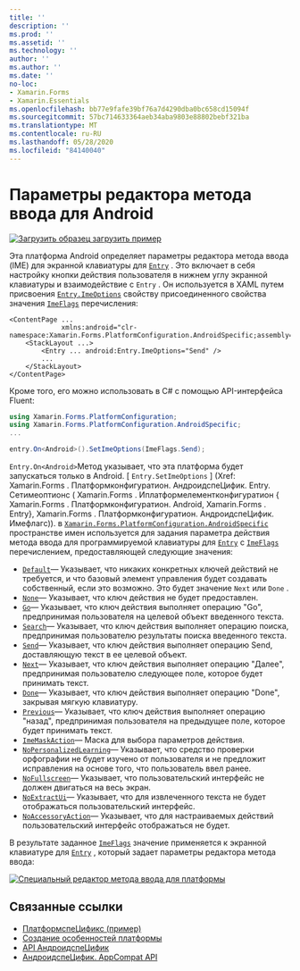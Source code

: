 ```yaml
---
title: ''
description: ''
ms.prod: ''
ms.assetid: ''
ms.technology: ''
author: ''
ms.author: ''
ms.date: ''
no-loc:
- Xamarin.Forms
- Xamarin.Essentials
ms.openlocfilehash: bb77e9fafe39bf76a7d4290dba0bc658cd15094f
ms.sourcegitcommit: 57bc714633364aeb34aba9803e88802bebf321ba
ms.translationtype: MT
ms.contentlocale: ru-RU
ms.lasthandoff: 05/28/2020
ms.locfileid: "84140040"
---
```

# <a name="entry-input-method-editor-options-on-android"></a>Параметры редактора метода ввода для Android

[![Загрузить образец](~/media/shared/download.png) загрузить пример](https://docs.microsoft.com/samples/xamarin/xamarin-forms-samples/userinterface-platformspecifics)

Эта платформа Android определяет параметры редактора метода ввода (IME) для экранной клавиатуры для [`Entry`](xref:Xamarin.Forms.Entry) . Это включает в себя настройку кнопки действия пользователя в нижнем углу экранной клавиатуры и взаимодействие с `Entry` . Он используется в XAML путем присвоения [`Entry.ImeOptions`](xref:Xamarin.Forms.PlatformConfiguration.AndroidSpecific.Entry.ImeOptionsProperty) свойству присоединенного свойства значения [`ImeFlags`](xref:Xamarin.Forms.PlatformConfiguration.AndroidSpecific.ImeFlags) перечисления:

```xaml
<ContentPage ...
             xmlns:android="clr-namespace:Xamarin.Forms.PlatformConfiguration.AndroidSpecific;assembly=Xamarin.Forms.Core">
    <StackLayout ...>
        <Entry ... android:Entry.ImeOptions="Send" />
        ...
    </StackLayout>
</ContentPage>
```

Кроме того, его можно использовать в C# с помощью API-интерфейса Fluent:

```csharp
using Xamarin.Forms.PlatformConfiguration;
using Xamarin.Forms.PlatformConfiguration.AndroidSpecific;
...

entry.On<Android>().SetImeOptions(ImeFlags.Send);
```

`Entry.On<Android>`Метод указывает, что эта платформа будет запускаться только в Android. [ `Entry.SetImeOptions` ] (Xref: Xamarin.Forms . Платформконфигуратион. АндроидспеЦифик. Entry. Сетимеоптионс ( Xamarin.Forms . Иплатформелементконфигуратион { Xamarin.Forms . Платформконфигуратион. Android, Xamarin.Forms . Entry}, Xamarin.Forms . Платформконфигуратион. АндроидспеЦифик. Имефлагс)). в [`Xamarin.Forms.PlatformConfiguration.AndroidSpecific`](xref:Xamarin.Forms.PlatformConfiguration.AndroidSpecific) пространстве имен используется для задания параметра действия метода ввода для программируемой клавиатуры для [`Entry`](xref:Xamarin.Forms.Entry) с [`ImeFlags`](xref:Xamarin.Forms.PlatformConfiguration.AndroidSpecific.ImeFlags) перечислением, предоставляющей следующие значения:

- [`Default`](xref:Xamarin.Forms.PlatformConfiguration.AndroidSpecific.ImeFlags.Default)— Указывает, что никаких конкретных ключей действий не требуется, и что базовый элемент управления будет создавать собственный, если это возможно. Это будет значение `Next` или `Done` .
- [`None`](xref:Xamarin.Forms.PlatformConfiguration.AndroidSpecific.ImeFlags.None)— Указывает, что ключ действия не будет предоставлен.
- [`Go`](xref:Xamarin.Forms.PlatformConfiguration.AndroidSpecific.ImeFlags.Go)— Указывает, что ключ действия выполняет операцию "Go", предпринимая пользователя на целевой объект введенного текста.
- [`Search`](xref:Xamarin.Forms.PlatformConfiguration.AndroidSpecific.ImeFlags.Search)— Указывает, что ключ действия выполняет операцию поиска, предпринимая пользователю результаты поиска введенного текста.
- [`Send`](xref:Xamarin.Forms.PlatformConfiguration.AndroidSpecific.ImeFlags.Send)— Указывает, что ключ действия выполняет операцию Send, доставляющую текст в ее целевой объект.
- [`Next`](xref:Xamarin.Forms.PlatformConfiguration.AndroidSpecific.ImeFlags.Next)— Указывает, что ключ действия выполняет операцию "Далее", предпринимая пользователю следующее поле, которое будет принимать текст.
- [`Done`](xref:Xamarin.Forms.PlatformConfiguration.AndroidSpecific.ImeFlags.Done)— Указывает, что ключ действия выполняет операцию "Done", закрывая мягкую клавиатуру.
- [`Previous`](xref:Xamarin.Forms.PlatformConfiguration.AndroidSpecific.ImeFlags.Previous)— Указывает, что ключ действия выполняет операцию "назад", предпринимая пользователя на предыдущее поле, которое будет принимать текст.
- [`ImeMaskAction`](xref:Xamarin.Forms.PlatformConfiguration.AndroidSpecific.ImeFlags.ImeMaskAction)— Маска для выбора параметров действия.
- [`NoPersonalizedLearning`](xref:Xamarin.Forms.PlatformConfiguration.AndroidSpecific.ImeFlags.NoPersonalizedLearning)— Указывает, что средство проверки орфографии не будет изучено от пользователя и не предложит исправления на основе того, что пользователь ввел ранее.
- [`NoFullscreen`](xref:Xamarin.Forms.PlatformConfiguration.AndroidSpecific.ImeFlags.NoFullscreen)— Указывает, что пользовательский интерфейс не должен двигаться на весь экран.
- [`NoExtractUi`](xref:Xamarin.Forms.PlatformConfiguration.AndroidSpecific.ImeFlags.NoExtractUi)— Указывает, что для извлеченного текста не будет отображаться пользовательский интерфейс.
- [`NoAccessoryAction`](xref:Xamarin.Forms.PlatformConfiguration.AndroidSpecific.ImeFlags.NoAccessoryAction)— Указывает, что для настраиваемых действий пользовательский интерфейс отображаться не будет.

В результате заданное [`ImeFlags`](xref:Xamarin.Forms.PlatformConfiguration.AndroidSpecific.ImeFlags) значение применяется к экранной клавиатуре для [`Entry`](xref:Xamarin.Forms.Entry) , который задает параметры редактора метода ввода:

[![Специальный редактор метода ввода для платформы](entry-ime-options-images/entry-imeoptions.png "Специальный редактор метода ввода для платформы")](entry-ime-options-images/entry-imeoptions-large.png#lightbox "Специальный редактор метода ввода для платформы")

## <a name="related-links"></a>Связанные ссылки

- [ПлатформспеЦификс (пример)](https://docs.microsoft.com/samples/xamarin/xamarin-forms-samples/userinterface-platformspecifics)
- [Создание особенностей платформы](~/xamarin-forms/platform/platform-specifics/index.md#creating-platform-specifics)
- [API АндроидспеЦифик](xref:Xamarin.Forms.PlatformConfiguration.AndroidSpecific)
- [АндроидспеЦифик. AppCompat API](xref:Xamarin.Forms.PlatformConfiguration.AndroidSpecific.AppCompat)
